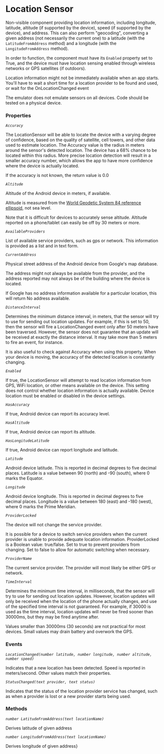 # Location Sensor

Non-visible component providing location information, including longitude, latitude, altitude (if supported by the device), speed (if supported by the device), and address. This can also perform "geocoding", converting a given address (not necessarily the current one) to a latitude (with the  `LatitudeFromAddress`  method) and a longitude (with the  `LongitudeFromAddress`  method).

In order to function, the component must have its  `Enabled`  property set to True, and the device must have location sensing enabled through wireless networks or GPS satellites (if outdoors).

Location information might not be immediately available when an app starts. You'll have to wait a short time for a location provider to be found and used, or wait for the OnLocationChanged event

The emulator does not emulate sensors on all devices. Code should be tested on a physical device.

### Properties

_`Accuracy`_

The LocationSensor will be able to locate the device with a varying degree of confidence, based on the quality of satellite, cell towers, and other data used to estimate location. The Accuracy value is the radius in meters around the sensor's detected location. The device has a 68% chance to be located within this radius. More precise location detection will result in a smaller accuracy number, which allows the app to have more confidence where the device is actually located.

If the accuracy is not known, the return value is 0.0

_`Altitude`_

Altitude of the Android device in meters, if available.

Altitude is measured from the  [World Geodetic System 84 reference ellipsoid](https://gisgeography.com/wgs84-world-geodetic-system/), not sea level.

Note that it is difficult for devices to accurately sense altitude. Altitude reported on a phone/tablet can easily be off by 30 meters or more.

_`AvailableProviders`_

List of available service providers, such as gps or network. This information is provided as a list and in text form.

_`CurrentAddress`_

Physical street address of the Android device from Google's map database.

The address might not always be available from the provider, and the address reported may not always be of the building where the device is located.

If Google has no address information available for a particular location, this will return No address available.

_`DistanceInterval`_

Determines the minimum distance interval, in meters, that the sensor will try to use for sending out location updates. For example, if this is set to 50, then the sensor will fire a LocationChanged event only after 50 meters have been traversed. However, the sensor does not guarantee that an update will be received at exactly the distance interval. It may take more than 5 meters to fire an event, for instance.

It is also useful to check against Accuracy when using this property. When your device is moving, the accuracy of the detected location is constantly changing.

_`Enabled`_

If true, the LocationSensor will attempt to read location information from GPS, WiFi location, or other means available on the device. This setting does not control whether location information is actually available. Device location must be enabled or disabled in the device settings.

_`HasAccuracy`_

If true, Android device can report its accuracy level.

_`HasAltitude`_

If true, Android device can report its altitude.

_`HasLongitudeLatitude`_   

If true, Android device can report longitude and latitude.

_`Latitude`_

Android device latitude. This is reported in decimal degrees to five decimal places. Latitude is a value between 90 (north) and -90 (south), where 0 marks the Equator.

_`Longitude`_

Android device longitude. This is reported in decimal degrees to five decimal places. Longitude is a value between 180 (east) and -180 (west), where 0 marks the Prime Meridian.

_`ProviderLocked`_

The device will not change the service provider.

It is possible for a device to switch service providers when the current provider is unable to provide adequate location information. ProviderLocked is a Boolean value: true/false. Set to true to prevent providers from changing. Set to false to allow for automatic switching when necessary.

_`ProviderName`_

The current service provider. The provider will most likely be either GPS or network.

_`TimeInterval`_

Determines the minimum time interval, in milliseconds, that the sensor will try to use for sending out location updates. However, location updates will only be received when the location of the phone actually changes, and use of the specified time interval is not guaranteed. For example, if 30000 is used as the time interval, location updates will never be fired sooner than 30000ms, but they may be fired anytime after.

Values smaller than 30000ms (30 seconds) are not practical for most devices. Small values may drain battery and overwork the GPS.

### Events

_`LocationChanged(number latitude, number longitude, number altitude, number speed)`_

Indicates that a new location has been detected. Speed is reported in meters/second. Other values match their properties.

_`StatusChanged(text provider, text status)`_

Indicates that the status of the location provider service has changed, such as when a provider is lost or a new provider starts being used.

### Methods

_`number LatitudeFromAddress(text locationName)`_

Derives latitude of given address

_`number LongitudeFromAddress(text locationName)`_

Derives longitude of given address}
